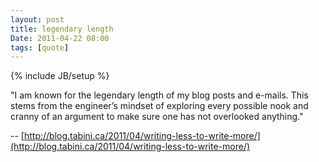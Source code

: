 ```yaml
---
layout: post
title: legendary length
Date: 2011-04-22 08:00
tags: [quote]
---
```

{% include JB/setup %} 

"I am known for the legendary length of my blog posts and e-mails. This stems
from the engineer’s mindset of exploring every possible nook and cranny of an
argument to make sure one has not overlooked anything."

-- [http://blog.tabini.ca/2011/04/writing-less-to-write-more/](http://blog.tabini.ca/2011/04/writing-less-to-write-more/)
